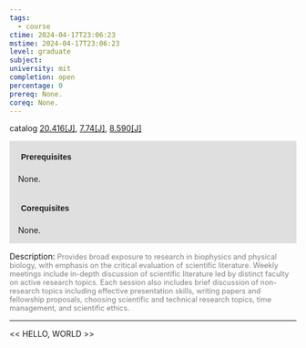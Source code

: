 ```yaml
---
tags:
  - course
ctime: 2024-04-17T23:06:23
mstime: 2024-04-17T23:06:23
level: graduate
subject: 
university: mit
completion: open
percentage: 0
prereq: None.
coreq: None.
---
```


catalog [20.416[J]](http://student.mit.edu/catalog/m20a.html#20.416), [7.74[J]](http://student.mit.edu/catalog/m7a.html#7.74), [8.590[J]](http://student.mit.edu/catalog/m8b.html#8.590)

<span style="display: block; padding: 15px; background-color: rgb(100, 100, 100, 0.2);"><font id="m_prereq2050_0" style="display: block; font-family: Arial, sans-serif; font-weight: bold; padding: 5px">Prerequisites</font><br><span id="prereq2050_0">None.</span></span>
<span style="display: block; padding: 15px; background-color: rgb(100, 100, 100, 0.2);"><font id="m_coreq2050_0" style="display: block; font-family: Arial, sans-serif; font-weight: bold; padding: 5px">Corequisites</font><br><span id="coreq2050_0">None.</span></span>

<font style="">Description:</font>
<font style="color: grey; font-size: 0.8rem;">Provides broad exposure to research in biophysics and physical biology, with emphasis on the critical evaluation of scientific literature. Weekly meetings include in-depth discussion of scientific literature led by distinct faculty on active research topics. Each session also includes brief discussion of non-research topics including effective presentation skills, writing papers and fellowship proposals, choosing scientific and technical research topics, time management, and scientific ethics.</font>



---

<< HELLO, WORLD >>
